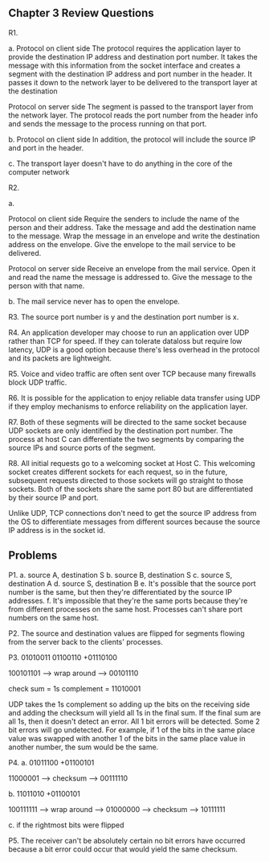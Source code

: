 ## Chapter 3 Review Questions

R1. 

a.
Protocol on client side
The protocol requires the application layer to provide the destination IP address and destination port number. It takes the message with this information from the socket interface and creates a segment with the destination IP address and port number in the header. It passes it down to the network layer to be delivered to the transport layer at the destination

Protocol on server side
The segment is passed to the transport layer from the network layer. The protocol reads the port number from the header info and sends the message to the process running on that port.

b. Protocol on client side
In addition, the protocol will include the source IP and port in the header.

c. The transport layer doesn't have to do anything in the core of the computer network

R2.

a.

Protocol on client side
Require the senders to include the name of the person and their address. Take the message and add the destination name to the message. Wrap the message in an envelope and write the destination address on the envelope. Give the envelope to the mail service to be delivered.

Protocol on server side
Receive an envelope from the mail service. Open it and read the name the message is addressed to. Give the message to the person with that name.

b. The mail service never has to open the envelope.

R3. The source port number is y and the destination port number is x.

R4. An application developer may choose to run an application over UDP rather than TCP for speed. If they can tolerate dataloss but require low latency, UDP is a good option because there's less overhead in the protocol and its packets are lightweight.

R5. Voice and video traffic are often sent over TCP because many firewalls block UDP traffic.

R6. It is possible for the application to enjoy reliable data transfer using UDP if they employ mechanisms to enforce reliability on the application layer.

R7. Both of these segments will be directed to the same socket because UDP sockets are only identified by the destination port number. The process at host C can differentiate the two segments by comparing the source IPs and source ports of the segment.

R8. All initial requests go to a welcoming socket at Host C. This welcoming socket creates different sockets for each request, so in the future, subsequent requests directed to those sockets will go straight to those sockets. Both of the sockets share the same port 80 but are differentiated by their source IP and port.

Unlike UDP, TCP connections don't need to get the source IP address from the OS to differentiate messages from different sources because the source IP address is in the socket id.

## Problems

P1.
a. source A, destination S
b. source B, destination S
c. source S, destination A
d. source S, destination B
e. It's possible that the source port number is the same, but then they're differentiated by the source IP addresses.
f. It's impossible that they're the same ports because they're from different processes on the same host. Processes can't share port numbers on the same host.

P2. The source and destination values are flipped for segments flowing from the server back to the clients' processes.

P3. 
    01010011
    01100110
   +01110100
    
   100101101 --> wrap around --> 00101110

   check sum = 1s complement = 11010001

   UDP takes the 1s complement so adding up the bits on the receiving side and adding the checksum will yield all 1s in the final sum. If the final sum are all 1s, then it doesn't detect an error. All 1 bit errors will be detected. Some 2 bit errors will go undetected. For example, if 1 of the bits in the same place value was swapped with another 1 of the bits in the same place value in another number, the sum would be the same.

P4.
a. 01011100
  +01100101

   11000001 --> checksum --> 00111110

b. 11011010
  +01100101
  
  100111111 --> wrap around --> 01000000 --> checksum --> 10111111

c. if the rightmost bits were flipped

P5. The receiver can't be absolutely certain no bit errors have occurred because a bit error could occur that would yield the same checksum.
